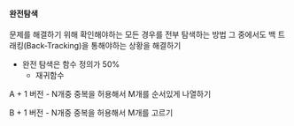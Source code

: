 #### 완전탐색

문제를 해결하기 위해 확인해야하는 모든 경우를 전부 탐색하는 방법
그 중에서도 백 트래킹(Back-Tracking)을 통해야하는 상황을 해결하기

- 완전 탐색은 함수 정의가 50%
    - 재귀함수

A + 1 버전
    - N개중 중복을 허용해서 M개를 순서있게 나열하기

B + 1 버전
    - N개중 중복을 허용해서 M개를 고르기